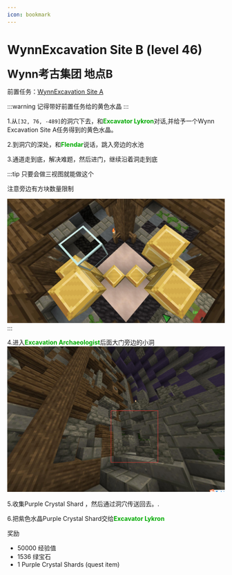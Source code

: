 ```yaml
---
icon: bookmark
---
```


# WynnExcavation Site B (level 46)
<span style="font-size: 25px;">**Wynn考古集团 地点B**</span>

前置任务：[WynnExcavation Site A](/quests/lvl41-50/level%2046%20-%20WynnExcavation%20Site%20B.html)

:::warning
记得带好前置任务给的黄色水晶
:::

1.从`[32, 76, -489]`的洞穴下去，和<font color=00AA00>**Excavator Lykron**</font>对话,并给予一个Wynn Excavation Site A任务得到的黄色水晶。

2.到洞穴的深处，和<font color=00AA00>**Flendar**</font>说话，跳入旁边的水池

3.通道走到底，解决难题，然后进门，继续沿着洞走到底

:::tip
只要会做三视图就能做这个

注意旁边有方块数量限制

![应该看得懂吧.jpg](../../.vuepress/public/assets/img/lvl46-1.jpg)
:::

4.进入<font color=00AA00>**Excavation Archaeologist**</font>后面大门旁边的小洞
![](../../.vuepress/public/assets/img/lvl46-2.jpg)

5.收集Purple Crystal Shard ，然后通过洞穴传送回去。.

6.把紫色水晶Purple Crystal Shard交给<font color=00AA00>**Excavator Lykron**</font>

奖励
+ 50000 经验值
+ 1536 绿宝石
+ 1 Purple Crystal Shards (quest item)
